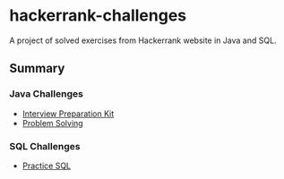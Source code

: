 # hackerrank-challenges

A project of solved exercises from Hackerrank website in Java and SQL.

## Summary

### Java Challenges

- [Interview Preparation Kit](https://github.com/mariazevedo88/hackerrank-challenges/blob/master/src/main/java/io/github/mariazevedo88/hc/prepkit/INDEX.md)
- [Problem Solving](https://github.com/mariazevedo88/hackerrank-challenges/blob/master/src/main/java/io/github/mariazevedo88/hc/problems/INDEX.md)

### SQL Challenges

- [Practice SQL](https://github.com/mariazevedo88/hackerrank-challenges/blob/master/sql/SQL.md)
